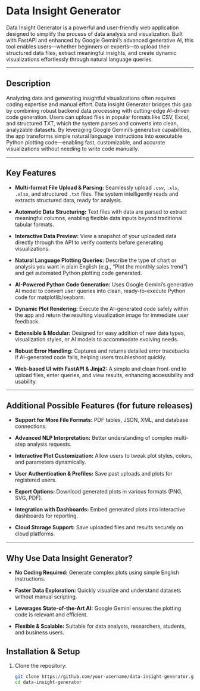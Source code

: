# Data Insight Generator

Data Insight Generator is a powerful and user-friendly web application designed to simplify the process of data analysis and visualization. Built with FastAPI and enhanced by Google Gemini’s advanced generative AI, this tool enables users—whether beginners or experts—to upload their structured data files, extract meaningful insights, and create dynamic visualizations effortlessly through natural language queries.

---

## Description

Analyzing data and generating insightful visualizations often requires coding expertise and manual effort. Data Insight Generator bridges this gap by combining robust backend data processing with cutting-edge AI-driven code generation. Users can upload files in popular formats like CSV, Excel, and structured TXT, which the system parses and converts into clean, analyzable datasets. By leveraging Google Gemini’s generative capabilities, the app transforms simple natural language instructions into executable Python plotting code—enabling fast, customizable, and accurate visualizations without needing to write code manually.

---

## Key Features

- **Multi-format File Upload & Parsing:** Seamlessly upload `.csv`, `.xls`, `.xlsx`, and structured `.txt` files. The system intelligently reads and extracts structured data, ready for analysis.

- **Automatic Data Structuring:** Text files with data are parsed to extract meaningful columns, enabling flexible data inputs beyond traditional tabular formats.

- **Interactive Data Preview:** View a snapshot of your uploaded data directly through the API to verify contents before generating visualizations.

- **Natural Language Plotting Queries:** Describe the type of chart or analysis you want in plain English (e.g., “Plot the monthly sales trend”) and get automated Python plotting code generated.

- **AI-Powered Python Code Generation:** Uses Google Gemini’s generative AI model to convert user queries into clean, ready-to-execute Python code for matplotlib/seaborn.

- **Dynamic Plot Rendering:** Execute the AI-generated code safely within the app and return the resulting visualization image for immediate user feedback.

- **Extensible & Modular:** Designed for easy addition of new data types, visualization styles, or AI models to accommodate evolving needs.

- **Robust Error Handling:** Captures and returns detailed error tracebacks if AI-generated code fails, helping users troubleshoot quickly.

- **Web-based UI with FastAPI & Jinja2:** A simple and clean front-end to upload files, enter queries, and view results, enhancing accessibility and usability.

---

## Additional Possible Features (for future releases)

- **Support for More File Formats:** PDF tables, JSON, XML, and database connections.

- **Advanced NLP Interpretation:** Better understanding of complex multi-step analysis requests.

- **Interactive Plot Customization:** Allow users to tweak plot styles, colors, and parameters dynamically.

- **User Authentication & Profiles:** Save past uploads and plots for registered users.

- **Export Options:** Download generated plots in various formats (PNG, SVG, PDF).

- **Integration with Dashboards:** Embed generated plots into interactive dashboards for reporting.

- **Cloud Storage Support:** Save uploaded files and results securely on cloud platforms.

---

## Why Use Data Insight Generator?

- **No Coding Required:** Generate complex plots using simple English instructions.

- **Faster Data Exploration:** Quickly visualize and understand datasets without manual scripting.

- **Leverages State-of-the-Art AI:** Google Gemini ensures the plotting code is relevant and efficient.

- **Flexible & Scalable:** Suitable for data analysts, researchers, students, and business users.

## Installation & Setup

1. Clone the repository:

   ```bash
   git clone https://github.com/your-username/data-insight-generator.git
   cd data-insight-generator
